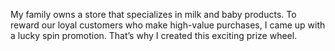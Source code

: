 My family owns a store that specializes in milk and baby products. To reward our loyal customers who make high-value purchases, I came up with a lucky spin promotion. That’s why I created this exciting prize wheel. 
